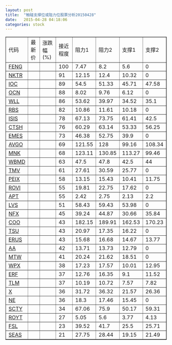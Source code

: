 ```yaml
---
layout: post
title:  "触碰支撑位或阻力位股票分析20150428"
date:   2015-04-28 04:18:06
categories: stock
---
```

<script type="text/javascript">
var stockList = []
stockList.push('gb_feng');
stockList.push('gb_nktr');
stockList.push('gb_ioc');
stockList.push('gb_ocn');
stockList.push('gb_wll');
stockList.push('gb_rbs');
stockList.push('gb_isis');
stockList.push('gb_ctsh');
stockList.push('gb_emes');
stockList.push('gb_avgo');
stockList.push('gb_mnk');
stockList.push('gb_wbmd');
stockList.push('gb_tmv');
stockList.push('gb_peix');
stockList.push('gb_rovi');
stockList.push('gb_apt');
stockList.push('gb_lvs');
stockList.push('gb_nfx');
stockList.push('gb_coo');
stockList.push('gb_tsu');
stockList.push('gb_erus');
stockList.push('gb_aa');
stockList.push('gb_mtw');
stockList.push('gb_wpx');
stockList.push('gb_erf');
stockList.push('gb_tlm');
stockList.push('gb_x');
stockList.push('gb_ne');
stockList.push('gb_scty');
stockList.push('gb_royt');
stockList.push('gb_fsl');
stockList.push('gb_seas');
</script>
<table border="1">
 <tr>
 <td>代码</td>
 <td>最新价</td>
 <td>涨跌幅(%)</td>
 <td>接近程度</td>
 <td>阻力1</td>
 <td>阻力2</td>
 <td>支撑1</td>
 <td>支撑2</td>
</tr>
  <tr id="feng" class="red">
  <td><a href="http://stock.finance.sina.com.cn/usstock/quotes/FENG.html" target="_blank">FENG</a></td><td></td><td></td><td>100</td><td>7.47</td><td>8.2</td><td>5.6</td><td>0</td></tr>
  <tr id="nktr" class="green">
  <td><a href="http://stock.finance.sina.com.cn/usstock/quotes/NKTR.html" target="_blank">NKTR</a></td><td></td><td></td><td>91</td><td>12.15</td><td>12.4</td><td>10.32</td><td>0</td></tr>
  <tr id="ioc" class="red">
  <td><a href="http://stock.finance.sina.com.cn/usstock/quotes/IOC.html" target="_blank">IOC</a></td><td></td><td></td><td>89</td><td>54.5</td><td>51.33</td><td>45.71</td><td>47.58</td></tr>
  <tr id="ocn" class="red">
  <td><a href="http://stock.finance.sina.com.cn/usstock/quotes/OCN.html" target="_blank">OCN</a></td><td></td><td></td><td>88</td><td>8.02</td><td>9.76</td><td>6.12</td><td>0</td></tr>
  <tr id="wll" class="green">
  <td><a href="http://stock.finance.sina.com.cn/usstock/quotes/WLL.html" target="_blank">WLL</a></td><td></td><td></td><td>86</td><td>53.62</td><td>39.97</td><td>34.52</td><td>35.1</td></tr>
  <tr id="rbs" class="red">
  <td><a href="http://stock.finance.sina.com.cn/usstock/quotes/RBS.html" target="_blank">RBS</a></td><td></td><td></td><td>82</td><td>10.86</td><td>11.61</td><td>10.18</td><td>0</td></tr>
  <tr id="isis" class="green">
  <td><a href="http://stock.finance.sina.com.cn/usstock/quotes/ISIS.html" target="_blank">ISIS</a></td><td></td><td></td><td>78</td><td>67.13</td><td>73.75</td><td>61.41</td><td>42.5</td></tr>
  <tr id="ctsh" class="red">
  <td><a href="http://stock.finance.sina.com.cn/usstock/quotes/CTSH.html" target="_blank">CTSH</a></td><td></td><td></td><td>76</td><td>60.29</td><td>63.14</td><td>53.33</td><td>56.25</td></tr>
  <tr id="emes" class="green">
  <td><a href="http://stock.finance.sina.com.cn/usstock/quotes/EMES.html" target="_blank">EMES</a></td><td></td><td></td><td>73</td><td>46.38</td><td>52.75</td><td>39.9</td><td>0</td></tr>
  <tr id="avgo" class="red">
  <td><a href="http://stock.finance.sina.com.cn/usstock/quotes/AVGO.html" target="_blank">AVGO</a></td><td></td><td></td><td>69</td><td>121.55</td><td>128</td><td>99.16</td><td>108.34</td></tr>
  <tr id="mnk" class="red">
  <td><a href="http://stock.finance.sina.com.cn/usstock/quotes/MNK.html" target="_blank">MNK</a></td><td></td><td></td><td>68</td><td>123.11</td><td>130.85</td><td>113.27</td><td>99.46</td></tr>
  <tr id="wbmd" class="red">
  <td><a href="http://stock.finance.sina.com.cn/usstock/quotes/WBMD.html" target="_blank">WBMD</a></td><td></td><td></td><td>63</td><td>47.5</td><td>47.8</td><td>42.5</td><td>44</td></tr>
  <tr id="tmv" class="red">
  <td><a href="http://stock.finance.sina.com.cn/usstock/quotes/TMV.html" target="_blank">TMV</a></td><td></td><td></td><td>61</td><td>27.61</td><td>30.59</td><td>25.77</td><td>0</td></tr>
  <tr id="peix" class="green">
  <td><a href="http://stock.finance.sina.com.cn/usstock/quotes/PEIX.html" target="_blank">PEIX</a></td><td></td><td></td><td>58</td><td>13.15</td><td>15.43</td><td>10.41</td><td>11.75</td></tr>
  <tr id="rovi" class="red">
  <td><a href="http://stock.finance.sina.com.cn/usstock/quotes/ROVI.html" target="_blank">ROVI</a></td><td></td><td></td><td>55</td><td>19.81</td><td>22.75</td><td>17.62</td><td>0</td></tr>
  <tr id="apt" class="green">
  <td><a href="http://stock.finance.sina.com.cn/usstock/quotes/APT.html" target="_blank">APT</a></td><td></td><td></td><td>55</td><td>2.42</td><td>2.75</td><td>2.13</td><td>2.2</td></tr>
  <tr id="lvs" class="green">
  <td><a href="http://stock.finance.sina.com.cn/usstock/quotes/LVS.html" target="_blank">LVS</a></td><td></td><td></td><td>51</td><td>58.43</td><td>59.43</td><td>53.98</td><td>0</td></tr>
  <tr id="nfx" class="red">
  <td><a href="http://stock.finance.sina.com.cn/usstock/quotes/NFX.html" target="_blank">NFX</a></td><td></td><td></td><td>45</td><td>39.24</td><td>44.87</td><td>30.66</td><td>35.84</td></tr>
  <tr id="coo" class="red">
  <td><a href="http://stock.finance.sina.com.cn/usstock/quotes/COO.html" target="_blank">COO</a></td><td></td><td></td><td>43</td><td>182.15</td><td>189.91</td><td>162.53</td><td>170.23</td></tr>
  <tr id="tsu" class="red">
  <td><a href="http://stock.finance.sina.com.cn/usstock/quotes/TSU.html" target="_blank">TSU</a></td><td></td><td></td><td>43</td><td>20.97</td><td>17.35</td><td>16.22</td><td>0</td></tr>
  <tr id="erus" class="red">
  <td><a href="http://stock.finance.sina.com.cn/usstock/quotes/ERUS.html" target="_blank">ERUS</a></td><td></td><td></td><td>43</td><td>15.68</td><td>16.68</td><td>14.67</td><td>13.77</td></tr>
  <tr id="aa" class="red">
  <td><a href="http://stock.finance.sina.com.cn/usstock/quotes/AA.html" target="_blank">AA</a></td><td></td><td></td><td>42</td><td>13.71</td><td>13.73</td><td>12.79</td><td>0</td></tr>
  <tr id="mtw" class="red">
  <td><a href="http://stock.finance.sina.com.cn/usstock/quotes/MTW.html" target="_blank">MTW</a></td><td></td><td></td><td>41</td><td>20.24</td><td>21.62</td><td>18.51</td><td>0</td></tr>
  <tr id="wpx" class="green">
  <td><a href="http://stock.finance.sina.com.cn/usstock/quotes/WPX.html" target="_blank">WPX</a></td><td></td><td></td><td>38</td><td>17.23</td><td>17.57</td><td>10.01</td><td>12.95</td></tr>
  <tr id="erf" class="red">
  <td><a href="http://stock.finance.sina.com.cn/usstock/quotes/ERF.html" target="_blank">ERF</a></td><td></td><td></td><td>37</td><td>12.76</td><td>16.35</td><td>9.1</td><td>11.52</td></tr>
  <tr id="tlm" class="green">
  <td><a href="http://stock.finance.sina.com.cn/usstock/quotes/TLM.html" target="_blank">TLM</a></td><td></td><td></td><td>37</td><td>10.19</td><td>10.72</td><td>7.57</td><td>7.82</td></tr>
  <tr id="x" class="green">
  <td><a href="http://stock.finance.sina.com.cn/usstock/quotes/X.html" target="_blank">X</a></td><td></td><td></td><td>36</td><td>31.72</td><td>36.32</td><td>21.57</td><td>26.36</td></tr>
  <tr id="ne" class="green">
  <td><a href="http://stock.finance.sina.com.cn/usstock/quotes/NE.html" target="_blank">NE</a></td><td></td><td></td><td>36</td><td>18.3</td><td>17.46</td><td>15.45</td><td>0</td></tr>
  <tr id="scty" class="green">
  <td><a href="http://stock.finance.sina.com.cn/usstock/quotes/SCTY.html" target="_blank">SCTY</a></td><td></td><td></td><td>34</td><td>67.06</td><td>75.9</td><td>50.17</td><td>59.31</td></tr>
  <tr id="royt" class="green">
  <td><a href="http://stock.finance.sina.com.cn/usstock/quotes/ROYT.html" target="_blank">ROYT</a></td><td></td><td></td><td>27</td><td>5.05</td><td>5.6</td><td>3.77</td><td>4.13</td></tr>
  <tr id="fsl" class="red">
  <td><a href="http://stock.finance.sina.com.cn/usstock/quotes/FSL.html" target="_blank">FSL</a></td><td></td><td></td><td>23</td><td>39.52</td><td>41.7</td><td>25.5</td><td>25.71</td></tr>
  <tr id="seas" class="green">
  <td><a href="http://stock.finance.sina.com.cn/usstock/quotes/SEAS.html" target="_blank">SEAS</a></td><td></td><td></td><td>21</td><td>27.75</td><td>28.44</td><td>19.15</td><td>21.49</td></tr>
</table>
